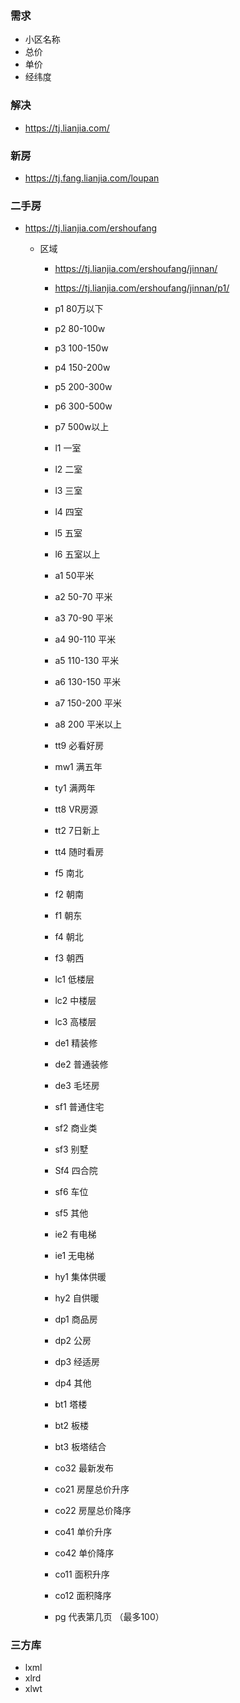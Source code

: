 ### 需求

- 小区名称
- 总价
- 单价
- 经纬度

### 解决

- https://tj.lianjia.com/



### 新房

- https://tj.fang.lianjia.com/loupan

### 二手房

- https://tj.lianjia.com/ershoufang

  - 区域

    - https://tj.lianjia.com/ershoufang/jinnan/
    - https://tj.lianjia.com/ershoufang/jinnan/p1/

    - p1 80万以下
    - p2 80-100w
    - p3 100-150w
    - p4 150-200w
    - p5 200-300w
    - p6 300-500w
    - p7 500w以上
    - l1   一室
    - l2 二室
    - l3 三室
    - l4 四室
    - l5 五室
    - l6 五室以上
    - a1  50平米
    - a2  50-70 平米
    - a3  70-90 平米
    - a4  90-110 平米
    - a5 110-130 平米
    - a6  130-150 平米
    - a7  150-200 平米
    - a8  200 平米以上
    - tt9 必看好房
    - mw1 满五年
    - ty1 满两年
    - tt8 VR房源
    - tt2 7日新上
    - tt4 随时看房
    - f5 南北
    - f2 朝南
    - f1 朝东
    - f4 朝北
    - f3 朝西
    - lc1 低楼层
    - lc2 中楼层
    - lc3 高楼层
    - de1 精装修
    - de2 普通装修
    - de3 毛坯房
    - sf1 普通住宅
    - sf2 商业类
    - sf3 别墅
    - Sf4 四合院
    - sf6 车位
    - sf5 其他
    - ie2 有电梯
    - ie1 无电梯
    - hy1 集体供暖
    - hy2 自供暖
    - dp1 商品房
    - dp2 公房
    - dp3 经适房
    - dp4 其他
    - bt1 塔楼
    - bt2 板楼
    - bt3 板塔结合
    - co32 最新发布
    - co21 房屋总价升序
    - co22 房屋总价降序
    - co41 单价升序
    - co42 单价降序
    - co11 面积升序
    - co12 面积降序
    - pg 代表第几页 （最多100）

### 三方库

- lxml
- xlrd
- xlwt

